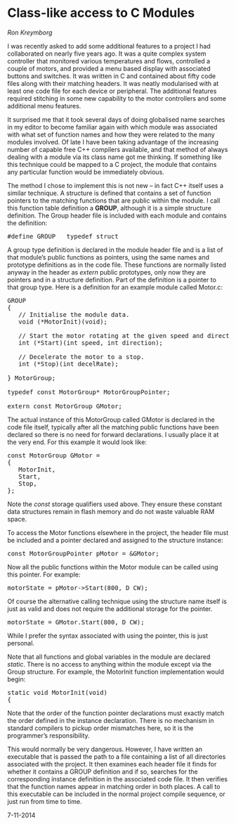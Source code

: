 <h1>Class-like access to C Modules</h1>

<i>Ron Kreymborg</i>

I was recently asked to add some additional features to a project I had collaborated on nearly five years ago. It was a quite complex system controller that monitored various temperatures and flows, controlled a couple of motors, and provided a menu based display with associated buttons and switches. It was written in C and contained about fifty code files along with their matching headers. It was neatly modularised with at least one code file for each device or peripheral. The additional features required stitching in some new capability to the motor controllers and some additional menu features.

It surprised me that it took several days of doing globalised name searches in my editor to become familiar again with which module was associated with what set of function names and how they were related to the many modules involved. Of late I have been taking advantage of the increasing number of capable free C++ compilers available, and that method of always dealing with a module via its class name got me thinking. If something like this technique could be mapped to a C project, the module that contains any particular function would be immediately obvious.

The method I chose to implement this is not new – in fact C++ itself uses a similar technique. A structure is defined that contains a set of function pointers to the matching functions that are public within the module. I call this function table definition a <b>GROUP</b>, although it is a simple structure definition. The Group header file is included with each module and contains the definition:

<pre>#define GROUP   typedef struct</pre>

A group type definition is declared in the module header file and is a list of that module’s public functions as pointers, using the same names and prototype definitions as in the code file. These functions are normally listed anyway in the header as <i>extern</i> public prototypes, only now they are pointers and in a structure definition. Part of the definition is a pointer to that group type. Here is a definition for an example module called Motor.c:

<pre>GROUP
{
   // Initialise the module data.
   void (*MotorInit)(void);

   // Start the motor rotating at the given speed and direction.
   int (*Start)(int speed, int direction);

   // Decelerate the motor to a stop.
   int (*Stop)(int decelRate);
   
} MotorGroup;

typedef const MotorGroup* MotorGroupPointer;

extern const MotorGroup GMotor;</pre>

The actual instance of this MotorGroup called GMotor is declared in the code file itself, typically after all the matching public functions have been declared so there is no need for forward declarations. I usually place it at the very end. For this example it would look like:

<pre>const MotorGroup GMotor =
{
   MotorInit,
   Start,
   Stop,
};</pre>

Note the <i>const</i> storage qualifiers used above. They ensure these constant data structures remain in flash memory and do not waste valuable RAM space. 

To access the Motor functions elsewhere in the project, the header file must be included and a pointer declared and assigned to the structure instance:

<pre>const MotorGroupPointer pMotor = &GMotor;</pre>

Now all the public functions within the Motor module can be called using this pointer. For example:

<pre>motorState = pMotor->Start(800, D_CW);</pre>

Of course the alternative calling technique using the structure name itself is just as valid and does not require the additional storage for the pointer.

<pre>motorState = GMotor.Start(800, D_CW);</pre>

While I prefer the syntax associated with using the pointer, this is just personal. 

Note that all functions and global variables in the module are declared <i>static</i>. There is no access to anything within the module except via the Group structure. For example, the MotorInit function implementation would begin:

<pre>static void MotorInit(void)
{</pre>

Note that the order of the function pointer declarations must exactly match the order defined in the instance declaration. There is no mechanism in standard compilers to pickup order mismatches here, so it is the programmer’s responsibility. 

This would normally be very dangerous. However, I have written an executable that is passed the path to a file containing a list of all directories associated with the project. It then examines each header file it finds for whether it contains a GROUP definition and if so, searches for the corresponding instance definition in the associated code file. It then verifies that the function names appear in matching order in both places. A call to this executable can be included in the normal project compile sequence, or just run from time to time.

7-11-2014

